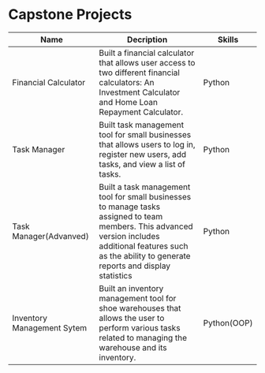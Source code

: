 # Capstone Projects
|Name|Decription|Skills|
|----|-------------|------|
|Financial Calculator|Built a financial calculator that allows user access to two different financial calculators: An Investment Calculator and Home Loan Repayment Calculator.|Python
|Task Manager|Built task management tool for small businesses that allows users to log in, register new users, add tasks, and view a list of tasks.|Python
|Task Manager(Advanved)|Built a task management tool for small businesses to manage tasks assigned to team members. This advanced version includes additional features such as the ability to generate reports and display statistics|Python|
|Inventory Management Sytem|Built an inventory management tool for shoe warehouses that allows the user to perform various tasks related to managing the warehouse and its inventory.|Python(OOP)|
